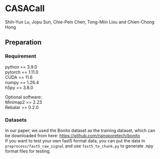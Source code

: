 # CASACall

Shih-Yun Lu, Jopu Sun, Chie-Pein Chen, Tong-Miin Liou and Chien-Chong Hong

## Preparation
### Requirement
python == 3.9.0  
pytorch == 1.11.0  
CUDA == 11.6  
numpy == 1.26.4  
h5py == 3.8.0  

Optional software:  
Minimap2 == 2.23  
Rebalar == 0.2.0  

### Datasets
In our paper, we used the Bonito dataset as the training dataset, which can be downloaded from here: https://github.com/nanoporetech/bonito  
If you want to test your own fast5 format data, you can put the data in` preprocess/fast5_raw_signal` and use `fast5_to_chunk.py` to generate .npy format files for testing.  




